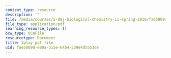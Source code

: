 ```yaml
---
content_type: resource
description: ''
file: /media/courses/5-08j-biological-chemistry-ii-spring-2016/fae5809de80a515e64b4539e4d5553de_Rcd-NZwoi4.pdf
file_type: application/pdf
learning_resource_types: []
ocw_type: OCWFile
resourcetype: Document
title: 3play pdf file
uid: fae5809d-e80a-515e-64b4-539e4d5553de
---
```

